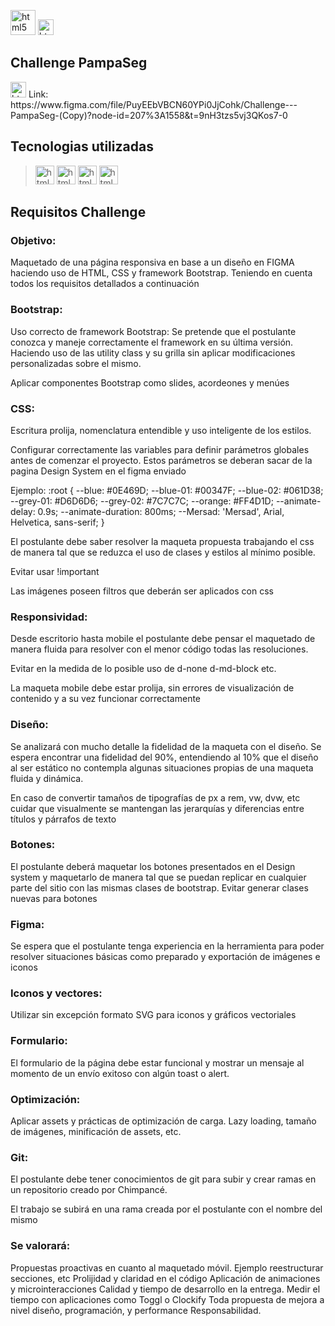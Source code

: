 <img src="https://media.licdn.com/dms/image/C4D0BAQE27dzE_k3MHA/company-logo_200_200/0/1657650323367?e=1682553600&v=beta&t=lZGIrQ-cVZ3i8tOcs7pEGVzE_d3ElnfQu3NvCQMPn7M" alt="html5" height="40"/> <img src="https://chimpance.digital/assets/img/chimpance-logo.svg" alt="html5" height="25"/>

## Challenge PampaSeg

<img src="https://img.shields.io/badge/Figma-F24E1E?style=for-the-badge&logo=figma&logoColor=white" alt="html5" height="25"/>
Link: https://www.figma.com/file/PuyEEbVBCN60YPi0JjCohk/Challenge---PampaSeg-(Copy)?node-id=207%3A1558&t=9nH3tzs5vj3QKos7-0

## Tecnologias utilizadas

> <img src="https://img.shields.io/badge/HTML5-E34F26?style=for-the-badge&logo=html5&logoColor=white" alt="html5" height="30"/>
> <img src="https://img.shields.io/badge/CSS3-1572B6?style=for-the-badge&logo=css3&logoColor=white" alt="html5" height="30"/>
> <img src="https://img.shields.io/badge/Bootstrap-563D7C?style=for-the-badge&logo=bootstrap&logoColor=white" alt="html5" height="30"/>
> <img src="https://img.shields.io/badge/JavaScript-323330?style=for-the-badge&logo=javascript&logoColor=F7DF1E" alt="html5" height="30"/>

## Requisitos Challenge

### Objetivo: 
Maquetado de una página responsiva en base a un diseño en FIGMA haciendo uso de HTML, CSS y framework Bootstrap. Teniendo en cuenta todos los requisitos detallados a continuación

### Bootstrap:
Uso correcto de framework Bootstrap:
Se pretende que el postulante conozca y maneje correctamente el framework en su última versión. Haciendo uso de las utility class y su grilla sin aplicar modificaciones personalizadas sobre el mismo.

Aplicar componentes Bootstrap como slides, acordeones y menúes

### CSS:
Escritura prolija, nomenclatura entendible y uso inteligente de los estilos.

Configurar correctamente las variables para definir parámetros globales antes de comenzar el proyecto. Estos parámetros se deberan sacar de la pagina Design System en el figma enviado

Ejemplo:
:root {
    --blue: #0E469D;
    --blue-01: #00347F;
    --blue-02: #061D38;
    --grey-01: #D6D6D6;
    --grey-02: #7C7C7C;
    --orange: #FF4D1D;
    --animate-delay: 0.9s;
    --animate-duration: 800ms;
    --Mersad: 'Mersad', Arial, Helvetica, sans-serif;
}

El postulante debe saber resolver la maqueta propuesta trabajando el css de manera tal que se reduzca el uso de clases y estilos al mínimo posible.

Evitar usar !important

Las imágenes poseen filtros que deberán ser aplicados con css

### Responsividad:
Desde escritorio hasta mobile el postulante debe pensar el maquetado de manera fluida para resolver con el menor código todas las resoluciones.

Evitar en la medida de lo posible uso de d-none d-md-block etc.

La maqueta mobile debe estar prolija, sin errores de visualización de contenido y a su vez funcionar correctamente

### Diseño:
Se analizará con mucho detalle la fidelidad de la maqueta con el diseño.
Se espera encontrar una fidelidad del 90%, entendiendo al 10% que el diseño al ser estático no contempla algunas situaciones propias de una maqueta fluida y dinámica.

En caso de convertir tamaños de tipografías de px a rem, vw, dvw, etc cuidar que visualmente se mantengan las jerarquías y diferencias entre títulos  y párrafos de texto

### Botones:
El postulante deberá maquetar los botones presentados en el Design system y maquetarlo de manera tal que se puedan replicar en cualquier parte del sitio con las mismas clases de bootstrap. Evitar generar clases nuevas para botones

### Figma:
Se espera que el postulante tenga experiencia en la herramienta para poder resolver situaciones básicas como preparado y exportación de imágenes e iconos

### Iconos y vectores:
Utilizar sin excepción formato SVG para iconos y gráficos vectoriales

### Formulario:
El formulario de la página debe estar funcional y mostrar un mensaje al momento de un envío exitoso con algún toast o alert.

### Optimización:
Aplicar assets y prácticas de optimización de carga. Lazy loading, tamaño de imágenes, minificación de assets, etc.

### Git:
El postulante debe tener conocimientos de git para subir y crear ramas en un repositorio creado por Chimpancé.

El trabajo se subirá en una rama creada por el postulante con el nombre del mismo

### Se valorará:
Propuestas proactivas en cuanto al maquetado móvil. Ejemplo reestructurar secciones, etc 
Prolijidad y claridad en el código
Aplicación de animaciones y microinteracciones
Calidad y tiempo de desarrollo en la entrega. Medir el tiempo con aplicaciones como Toggl o Clockify 
Toda propuesta de mejora a nivel diseño, programación, y performance 
Responsabilidad. 


